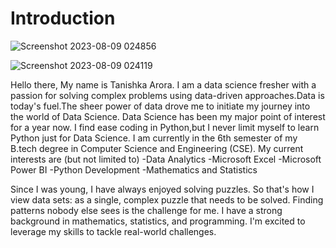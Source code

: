 # Introduction
![Screenshot 2023-08-09 024856](https://github.com/Tanishka-Arora/Introduction/assets/119075273/f66df541-e3af-4a51-a7df-e90197623184)                        

![Screenshot 2023-08-09 024119](https://github.com/Tanishka-Arora/Introduction/assets/119075273/1cc44b1a-97da-47d2-b458-ee365a576ccb)


Hello there,
My name is Tanishka Arora.
I am a  data science fresher with a passion for solving complex problems using data-driven approaches.Data is today's fuel.The sheer power of data drove me to initiate my journey into the world of Data Science.
Data Science has been my major point of interest for a year now. I find ease coding in Python,but I never limit myself to learn Python just for Data Science.
I am currently in the 6th semester of my B.tech degree in Computer Science and Engineering (CSE).
My current interests are (but not limited to)
-Data Analytics 
-Microsoft Excel
-Microsoft Power BI
-Python Development
-Mathematics and Statistics 

 Since I was young, I have always enjoyed solving puzzles. So that's how I view data sets: as a single, complex puzzle that needs to be solved. Finding patterns nobody else sees is the challenge for me. I have a strong background in mathematics, statistics, and programming.  I'm excited to leverage my skills to tackle real-world challenges.
